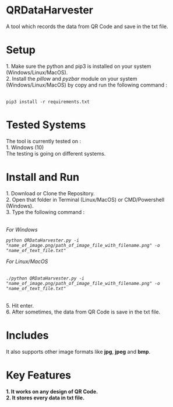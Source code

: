 # QRDataHarvester
A tool which records the data from QR Code and save in the txt file.

<h1>Setup</h1>
1. Make sure the python and pip3 is installed on your system (Windows/Linux/MacOS).<br>
2. Install the <i>pillow</i> and <i>pyzbar</i> module on your system (Windows/Linux/MacOS) by copy and run the following command :<br><br>

```
pip3 install -r requirements.txt
```

<h1>Tested Systems</h1>
The tool is currently tested on : <br>
1. Windows (10)<br>
The testing is going on different systems.

<h1>Install and Run</h1>
1. Download or Clone the Repository.<br>
2. Open that folder in Terminal (Linux/MacOS) or CMD/Powershell (Windows).<br>
3. Type the following command : <br><br>
<i>

For Windows<br>

```
python QRDataHarvester.py -i "name_of_image.png/path_of_image_file_with_filename.png" -o "name_of_text_file.txt"
```
</i>

<i>
For Linux/MacOS<br><br>

```
./python QRDataHarvester.py -i "name_of_image.png/path_of_image_file_with_filename.png" -o "name_of_text_file.txt"
```
</i><br>
5. Hit enter.<br>
6. After sometimes, the data from QR Code is save in the txt file.

# Includes
It also supports other image formats like <b>jpg</b>, <b>jpeg</b> and <b>bmp</b>.

<h1>Key Features</h1>
<b>1. It works on any design of QR Code.</b><br>
<b>2. It stores every data in txt file.</b><br>
